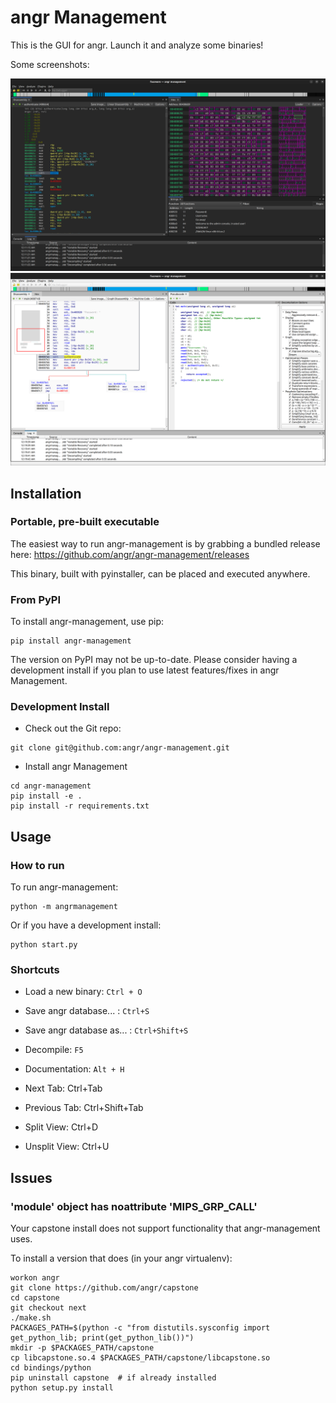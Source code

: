# angr Management

This is the GUI for angr.
Launch it and analyze some binaries!

Some screenshots:

[![Disassembly](https://github.com/angr/angr-management/blob/master/screenshots/disassembly.png)](https://github.com/angr/angr-management/blob/master/screenshots/disassembly.png)
[![Decompilation](https://github.com/angr/angr-management/blob/master/screenshots/decompilation.png)](https://github.com/angr/angr-management/blob/master/screenshots/decompilation.png)

## Installation

### Portable, pre-built executable

The easiest way to run angr-management is by grabbing a bundled release here: https://github.com/angr/angr-management/releases

This binary, built with pyinstaller, can be placed and executed anywhere.

### From PyPI

To install angr-management, use pip:

```
pip install angr-management
```

The version on PyPI may not be up-to-date.
Please consider having a development install if you plan to use latest features/fixes in angr Management.

### Development Install

- Check out the Git repo:

```
git clone git@github.com:angr/angr-management.git
```

- Install angr Management

```
cd angr-management
pip install -e .
pip install -r requirements.txt
```

## Usage

### How to run

To run angr-management:

```
python -m angrmanagement
```

Or if you have a development install:

```
python start.py
```

### Shortcuts
- Load a new binary: ```Ctrl + O```
- Save angr database... : ```Ctrl+S```
- Save angr database as... : ```Ctrl+Shift+S```
- Decompile: ```F5```
- Documentation: ```Alt + H```

- Next Tab: Ctrl+Tab
- Previous Tab: Ctrl+Shift+Tab
- Split View: Ctrl+D
- Unsplit View: Ctrl+U

## Issues

### 'module' object has noattribute 'MIPS_GRP_CALL'

Your capstone install does not support functionality that angr-management uses.

To install a version that does (in your angr virtualenv):
```
workon angr
git clone https://github.com/angr/capstone
cd capstone
git checkout next
./make.sh
PACKAGES_PATH=$(python -c "from distutils.sysconfig import get_python_lib; print(get_python_lib())")
mkdir -p $PACKAGES_PATH/capstone
cp libcapstone.so.4 $PACKAGES_PATH/capstone/libcapstone.so
cd bindings/python
pip uninstall capstone  # if already installed
python setup.py install
```

